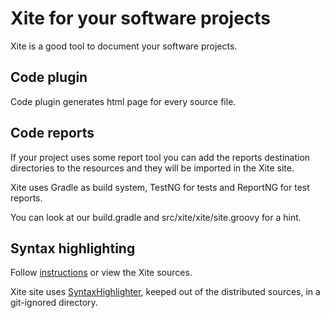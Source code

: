 
Xite for your software projects
===============================

Xite is a good tool to document your software projects.


Code plugin
-----------

Code plugin generates html page for every source file.


Code reports
------------

If your project uses some report tool you can add the reports destination directories to the resources and they will be imported in the Xite site.

Xite uses Gradle as build system, TestNG for tests and ReportNG for test reports.

You can look at our build.gradle and src/xite/xite/site.groovy for a hint. 




Syntax highlighting
-------------------

Follow <a href="/xite/code-highlighting.html">instructions</a> or view the Xite sources.

Xite site uses <a href="http://alexgorbatchev.com/SyntaxHighlighter/">SyntaxHighlighter</a>, keeped out of the distributed sources, in a git-ignored directory.

